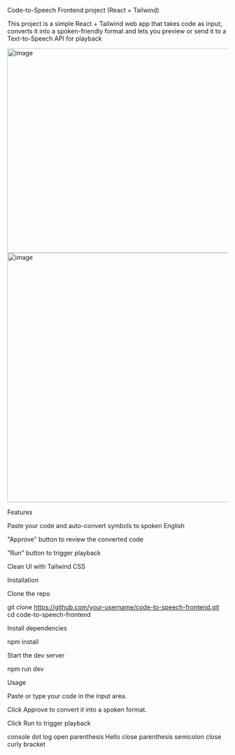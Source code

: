 Code-to-Speech Frontend project (React + Tailwind)

This project is a simple React + Tailwind web app that takes code as input,
converts it into a spoken-friendly format 
and lets you preview or send it to a Text-to-Speech API for playback

<img width="1002" height="467" alt="image" src="https://github.com/user-attachments/assets/55a415aa-b499-4b35-bff7-ea3ab8fa5bcc" />


<img width="819" height="570" alt="image" src="https://github.com/user-attachments/assets/365e0446-f721-497b-91c2-af5b7ae32fd1" />


Features

Paste your code and auto-convert symbols to spoken English

"Approve" button to review the converted code

"Run" button to trigger playback 

Clean UI with Tailwind CSS

Installation

Clone the repo

git clone https://github.com/your-username/code-to-speech-frontend.git
cd code-to-speech-frontend


Install dependencies

npm install

Start the dev server

npm run dev

Usage

Paste or type your code in the input area.

Click Approve to convert it into a spoken format.

Click Run to trigger playback 


console dot log open parenthesis Hello close parenthesis semicolon 
close curly bracket

